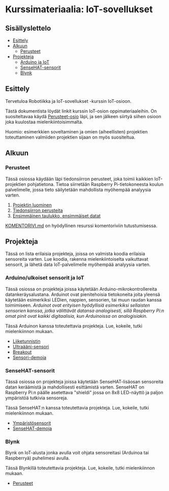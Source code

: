 # Kurssimateriaalia: IoT-sovellukset
## Sisällyslettelo
* [Esittely](#esittely)
* [Alkuun](#alkuun)
  * [Perusteet](#perusteet)
* [Projekteja](#projekteja)
  * [Arduino ja IoT](#arduino)
  * [SenseHAT-sensorit](#sensehat)
  * [Blynk](#blynk)

## <a name="esittely"></a>Esittely
Tervetuloa Robotiikka ja IoT-sovellukset -kurssin IoT-osioon.

Tästä dokumentista löydät linkit kurssin IoT-osion
oppimateriaaleihin. On suositeltavaa käydä
[Perusteet-osio](#perusteet) läpi, ja sen jälkeen siirtyä siihen
osioon joka kuulostaa mielenkiintoisimmalta.

Huomio: esimerkkien soveltaminen ja omien (aiheellisten) projektien
toteuttaminen valmiiden projektien sijaan on myös suositeltua.

## <a name="alkuun"></a>Alkuun
### <a name="perusteet"></a>Perusteet
Tässä osiossa käydään läpi tiedonsiirron perusteet, joka toimii
kaikkien IoT-projektien pohjatietona. Tietoa siirretään Raspberry
Pi-tietokoneesta koulun palvelimelle, jossa tieto säilytetään
mahdollista myöhempää analyysia varten.
1. [Projektin luominen](perusteet-01/)
2. [Tiedonsiirron perusteita](perusteet-02/)
3. [Ensimmäinen taulukko, ensimmäiset datat](perusteet-03/)

[KOMENTORIVI.md](KOMENTORIVI.md) on hyödyllinen resurssi komentoriviin
tutustumisessa.

## <a name="projekteja"></a>Projekteja
Tässä on lista erilaisia projekteja, joissa on valmista koodia
erilaisia sensoreita varten. Lue koodia, rakenna mielenkiintoiselta
vaikuttavat sensorit, ja lähetä data IoT-palvelimelle myöhempää
analyysia varten.

### <a name="arduino"></a>Arduino/ulkoiset sensorit ja IoT
Tässä osiossa on projekteja joissa käytetään
Arduino-mikrokontrollereita datankeräysalustana. Arduinot ovat
pienitehoisia tietokoneita joita yleensä käytetään esimerkiksi LEDien,
nappien, sensorien, tai muun raudan kanssa toimimiseen. *Arduinot ovat
erityisen hyödyllisiä esimerkiksi sellaisten sensorien kanssa, jotka
välittävät datansa analogisesti, sillä Raspberry Pi:n omat pinit ovat
kaikki digitaalisia, kun Arduinoissa on analogisiakin.*

Tässä Arduinon kanssa toteutettavia projekteja. Lue, kokeile, tutki
mielenkiinnon mukaan.
- [Liiketunnistin](https://github.com/Pohjois-Tapiolan-lukio/raspberry_pi-projects/tree/master/hardware_GPIO/liiketunnistin)
- [Ultraääni-sensori](https://github.com/Pohjois-Tapiolan-lukio/raspberry_pi-projects/tree/master/hardware_GPIO/ultraani)
- [Breakout](https://github.com/Pohjois-Tapiolan-lukio/raspberry_pi-projects/tree/master/Arduino_analog_interface)
- [Sensori-demoja](https://github.com/Pohjois-Tapiolan-lukio/raspberry_pi-projects/tree/master/hardware_GPIO)

### <a name="sensehat"></a>SenseHAT-sensorit
Tässä osiossa on projekteja joissa käytetään SenseHAT-lisäosan
sensoreita datan keräämistä ja mahdollisesti esittämistä varten.
SenseHAT on Raspberry Pi:n päälle asetettava "shieldi" jossa on 8x8
LED-näyttö ja paljon ympäristöä tutkivia sensoreja.

Tässä SenseHAT:n kanssa toteutettavia projekteja. Lue, kokeile, tutki
mielenkiinnon mukaan.
- [Ympäristösensorit](https://github.com/Pohjois-Tapiolan-lukio/sensehat-materials/blob/master/iot-sensor/iot_sensor.py)
- [SenseHAT-demoja](https://github.com/Pohjois-Tapiolan-lukio/raspberry_pi-projects/tree/master/Sense-HAT)

### <a name="blynk"></a>Blynk
Blynk on IoT-alusta jonka avulla voit ohjata sensoreitasi
(Arduinoa tai Raspberryä) puhelimesi avulla.

Tässä Blynkillä toteutettavia projekteja. Lue, kokeile, tutki
mielenkiinnon mukaan.
- [Perusteet](https://github.com/Pohjois-Tapiolan-lukio/raspberry_pi-projects/tree/master/Blynk_raspberry)
